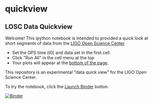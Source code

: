 # quickview

## LOSC Data Quickview

Welcome! This ipython notebook is intended to provided a quick look at short segments of data from the <a href='https://losc.ligo.org/'>LIGO Open Science Center</a>

* Set the GPS time (t0) and data set in the first cell
* Click "Run All" in the cell menu at the top
* Your plots will appear at the <a href='#PSD,-Whitened-Data,-and-Spectrogram'>bottom of the page</a>.


This repository is an experimental "data quick view" for the LIGO Open Science Center.

To try the notebook, click the <a href='http://mybinder.org/repo/jkanner/quickview'>Launch Binder</a> button.

[![Binder](http://mybinder.org/badge.svg)](http://mybinder.org/repo/jkanner/quickview)

